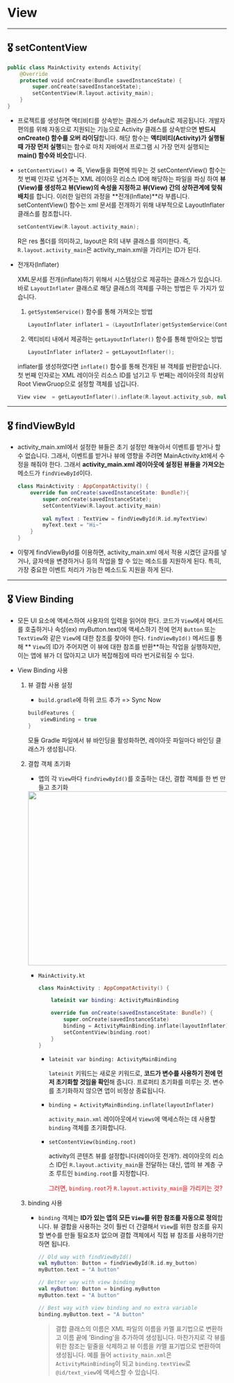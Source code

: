 # View

-----

## 🎖 setContentView

```kotlin
public class MainActivity extends Activity{
    @Override
    protected void onCreate(Bundle savedInstanceState) {
        super.onCreate(savedInstanceState);
        setContentView(R.layout.activity_main);
    }
}
```

+ 프로젝트를 생성하면 액티비티를 상속받는 클래스가 default로 제공됩니다. 개발자 편의를 위해 자동으로 지원되는 기능으로 Activity 클래스를 상속받으면 **반드시 onCreate() 함수를 오버 라이딩**합니다. 해당 함수는 **액티비티(Activity)가 실행될 때 가장 먼저 실행**되는 함수로 마치 자바에서 프로그램 시 가장 먼저 실행되는 **main() 함수와 비슷**합니다. 

+ `setContentView()` => 즉, View들을 화면에 띄우는 것
  setContentView() 함수는 첫 번째 인자로 넘겨주는 XML 레이아웃 리소스 ID에 해당하는 파일을 파싱 하여 **뷰(View)를 생성하고 뷰(View)의 속성을 지정하고 뷰(View) 간의 상하관계에 맞춰 배치**를 합니다. 이러한 일련의 과정을 **전개(Inflate)**라 부릅니다. setContentView() 함수는 xml 문서를 전개하기 위해 내부적으로 LayoutInflater 클래스를 참조합니다. 

  ```kotlin
  setContentView(R.layout.activity_main);
  ```

  R은 res 폴더를 의미하고, layout은 R의 내부 클래스를 의미한다. 즉, `R.layout.activity_main`은 activity_main.xml을 가리키는 ID가 된다. 

  

+ 전개자(Inflater)

  XML문서를 전개(inflate)하기 위해서 시스템상으로 제공하는 클래스가 있습니다. 바로 `LayoutInflater` 클래스로 해당 클래스의 객체를 구하는 방법은 두 가지가 있습니다.

  1. `getSystemService()` 함수를 통해 가져오는 방법

     ```kotlin
     LayoutInflater inflater1 = (LayoutInflater)getSystemService(Context.LAYOUT_INFLATER_SERVICE);
     ```

  2. 액티비티 내에서 제공하는 `getLayoutInflater()` 함수를 통해 받아오는 방법

     ```kotlin
     LayoutInflater inflater2 = getLayoutInflater();
     ```

  inflater를 생성하였다면 `inflate()` 함수를 통해 전개된 뷰 객체를 반환받습니다. 첫 번째 인자로는 XML 레이아웃 리소스 ID를 넘기고 두 번째는 레이아웃의 최상위 Root ViewGruop으로 설정할 객체를 넘깁니다.

  ```kotlin
  View view  = getLayoutInflater().inflate(R.layout.activity_sub, null);
  ```




-----

## 🎖 findViewById

+ activity_main.xml에서 설정한 뷰들은 초기 설정만 해놓아서 이벤트를 받거나 할 수 없습니다. 그래서, 이벤트를 받거나 뷰에 영향을 주려면 MainActivity.kt에서 수정을 해줘야 한다. 그래서 **activity_main.xml 레이아웃에 설정된 뷰들을 가져오는** 메소드가 `findViewById`이다.

  ```kotlin
  class MainActivity : AppConpatActivity() {
      override fun onCreate(savedInstanceState: Bundle?){
          super.onCreate(savedInstanceState);
          setContentView(R.layout.activity_main)
              
          val myText : TextView = findViewById(R.id.myTextView)
          myText.text = "Hi~"
      }
  }
  ```

  

+ 이렇게 findViewById를 이용하면, activity_main.xml 에서 적용 시켰던 글자를 넣거나, 글자색을 변경하거나 등의 작업을 할 수 있는 메소드를 지원하게 된다. 특히, 가장 중요한 이벤트 처리가 가능한 메소드도 지원을 하게 된다. 





-----

## 🎖 View Binding

+ 모든 UI 요소에 액세스하여 사용자의 입력을 읽어야 한다. 코드가 `View`에서 메서드를 호출하거나 속성(ex) myButton.text)에 액세스하기 전에 먼저 `Button` 또는 `TextView`와 같은 `View`에 대한 참조를 찾아야 한다. `findViewById()` 메서드를 통해 ** `View`의 ID가 주어지면 이 뷰에 대한 참조를 반환**하는 작업을 실행하지만, 이는 앱에 뷰가 더 많아지고 UI가 복잡해짐에 따라 번거로워질 수 있다.



+ View Binding 사용

  1. 뷰 결합 사용 설정

     + `build.gradle`에 하위 코드 추가 => Sync Now

     ```kotlin
     buildFeatures {
         viewBinding = true
     }  
     ```

     모듈 Gradle 파일에서 뷰 바인딩을 활성화하면, 레이아웃 파일마다 바인딩 클래스가 생성됩니다.

     

  2. 결합 객체 초기화 

     +  앱의 각 `View`마다 `findViewById()`를 호출하는 대신, 결합 객체를 한 번 만들고 초기화

       <img src = "https://user-images.githubusercontent.com/31370590/125413956-9674fa02-f7ac-4de5-a4f0-bdcd9435ece9.PNG " width = "560" height = "400">

       

     + `MainActivity.kt`

       ```kotlin
       class MainActivity : AppCompatActivity() {
       
           lateinit var binding: ActivityMainBinding
       
           override fun onCreate(savedInstanceState: Bundle?) {
               super.onCreate(savedInstanceState)
               binding = ActivityMainBinding.inflate(layoutInflater)
               setContentView(binding.root)
           }
       }
       ```

       + `lateinit var binding: ActivityMainBinding`

         `lateinit` 키워드는 새로운 키워드로, **코드가 변수를 사용하기 전에 먼저 초기화할 것임을 확인**해 줍니다. 프로퍼티 초기화를 미루는 것. 변수를 초기화하지 않으면 앱이 비정상 종료됩니다.

       

       + `binding = ActivityMainBinding.inflate(layoutInflater)`

         `activity_main.xml` 레이아웃에서 `Views`에 액세스하는 데 사용할 `binding` 객체를 초기화합니다.

       

       + `setContentView(binding.root)`

         activity의 콘텐츠 뷰를 설정합니다(레이아웃 전개?). 레이아웃의 리소스 ID인 `R.layout.activity_main`을 전달하는 대신, 앱의 뷰 계층 구조 루트인 `binding.root`를 지정합니다. 

         <span style="color:red">그러면, `binding.root`가 `R.layout.activity_main`을 가리키는 것?</span>

     

  3. binding 사용

     + `binding` 객체는 **ID가 있는 앱의 모든 `View`를 위한 참조를 자동으로 정의**합니다. 뷰 결합을 사용하는 것이 훨씬 더 간결해서 `View`를 위한 참조를 유지할 변수를 만들 필요조차 없으며 결합 객체에서 직접 뷰 참조를 사용하기만 하면 됩니다.

       ```kotlin
       // Old way with findViewById()
       val myButton: Button = findViewById(R.id.my_button)
       myButton.text = "A button"
       
       // Better way with view binding
       val myButton: Button = binding.myButton
       myButton.text = "A button"
       
       // Best way with view binding and no extra variable
       binding.myButton.text = "A button"
       ```

       > 결합 클래스의 이름은 XML 파일의 이름을 카멜 표기법으로 변환하고 이름 끝에 'Binding'을 추가하여 생성됩니다. 마찬가지로 각 뷰를 위한 참조는 밑줄을 삭제하고 뷰 이름을 카멜 표기법으로 변환하여 생성됩니다. 예를 들어 `activity_main.xml`은 `ActivityMainBinding`이 되고 `binding.textView`로 `@id/text_view`에 액세스할 수 있습니다.





